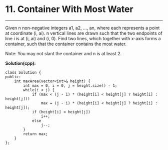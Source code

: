 # 11. Container With Most Water

---

Given n non-negative integers a1, a2, ..., an, where each represents a point at coordinate (i, ai). n vertical lines are drawn such that the two endpoints of line i is at (i, ai) and (i, 0). Find two lines, which together with x-axis forms a container, such that the container contains the most water.

Note: You may not slant the container and n is at least 2.

**Solution(cpp):**
```
class Solution {
public:
    int maxArea(vector<int>& height) {
        int max = 0, i = 0, j = height.size() - 1;
        while(i < j) {
            if (max < (j - i) * (height[i] < height[j] ? height[i] : height[j]))
                max = (j - i) * (height[i] < height[j] ? height[i] : height[j]);
            if (height[i] < height[j])
                i++;
            else
                j--;
        }
        return max;
    }
};
```